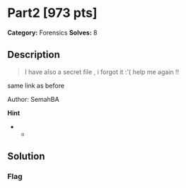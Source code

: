 # Part2 [973 pts]

**Category:** Forensics
**Solves:** 8

## Description
>I have also a secret file , i forgot it :'( help me again !!

same link as before

Author: SemahBA

**Hint**
* -

## Solution

### Flag

